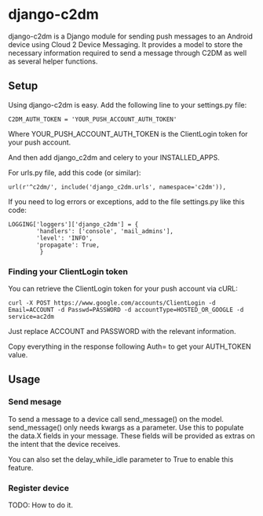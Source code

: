 django-c2dm
=====

django-c2dm is a Django module for sending push messages to an Android device 
using Cloud 2 Device Messaging.  It provides a model to store the necessary information
required to send a message through C2DM as well as several helper functions.

## Setup

Using django-c2dm is easy.  Add the following line to your settings.py file: 

    C2DM_AUTH_TOKEN = 'YOUR_PUSH_ACCOUNT_AUTH_TOKEN'

Where YOUR_PUSH_ACCOUNT_AUTH_TOKEN is the ClientLogin token for your push account.

And then add django_c2dm and celery to your INSTALLED_APPS.

For urls.py file, add this code (or similar):

	url(r'^c2dm/', include('django_c2dm.urls', namespace='c2dm')),
	
If you need to log errors or exceptions, add to the file settings.py like this code:

	LOGGING['loggers']['django_c2dm'] = {
            'handlers': ['console', 'mail_admins'],
            'level': 'INFO',
            'propagate': True,
             }

### Finding your ClientLogin token

You can retrieve the ClientLogin token for your push account via cURL:

    curl -X POST https://www.google.com/accounts/ClientLogin -d Email=ACCOUNT -d Passwd=PASSWORD -d accountType=HOSTED_OR_GOOGLE -d service=ac2dm

Just replace ACCOUNT and PASSWORD with the relevant information.

Copy everything in the response following Auth= to get your AUTH_TOKEN value.

## Usage

### Send mesage

To send a message to a device call send_message() on the model.  send_message() only needs kwargs as a parameter.
Use this to populate the data.X fields in your message.  These fields will be provided as extras on the intent
that the device receives.

You can also set the delay_while_idle parameter to True to enable this feature.

### Register device

TODO: How to do it.

